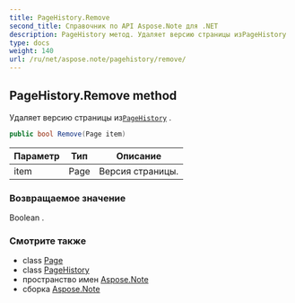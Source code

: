 ```yaml
---
title: PageHistory.Remove
second_title: Справочник по API Aspose.Note для .NET
description: PageHistory метод. Удаляет версию страницы изPageHistory .
type: docs
weight: 140
url: /ru/net/aspose.note/pagehistory/remove/
---
```

## PageHistory.Remove method

Удаляет версию страницы из[`PageHistory`](../) .

```csharp
public bool Remove(Page item)
```

| Параметр | Тип | Описание |
| --- | --- | --- |
| item | Page | Версия страницы. |

### Возвращаемое значение

Boolean .

### Смотрите также

* class [Page](../../page/)
* class [PageHistory](../)
* пространство имен [Aspose.Note](../../pagehistory/)
* сборка [Aspose.Note](../../../)


